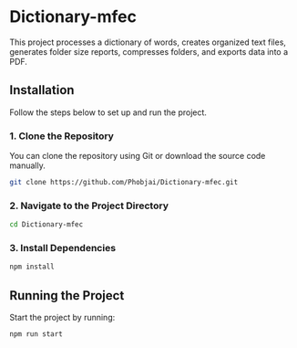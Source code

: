 # Dictionary-mfec

This project processes a dictionary of words, creates organized text files, generates folder size reports, compresses folders, and exports data into a PDF.

## Installation

Follow the steps below to set up and run the project.

### 1. Clone the Repository

You can clone the repository using Git or download the source code manually.

```bash
git clone https://github.com/Phobjai/Dictionary-mfec.git
```

### 2. Navigate to the Project Directory

```bash
cd Dictionary-mfec
```

### 3. Install Dependencies

```bash
npm install
```

## Running the Project

Start the project by running:

```bash
npm run start
```

